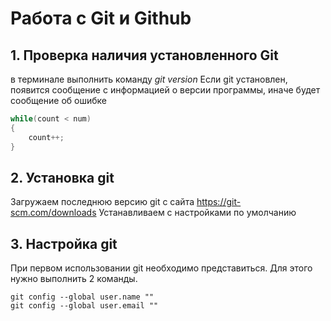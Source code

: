 # Работа с Git и Github

## 1. Проверка наличия установленного Git
в терминале выполнить команду *git version*
Если git установлен, появится сообщение с информацией о версии программы, иначе будет сообщение об ошибке
```C#
while(count < num) 
{
    count++;
}
```
## 2. Установка git
Загружаем последнюю версию git с сайта https://git-scm.com/downloads
Устанавливаем с настройками по умолчанию

## 3. Настройка git

При первом использовании git необходимо представиться. Для этого нужно выполнить 2 команды.
```
git config --global user.name ""
git config --global user.email ""
```




